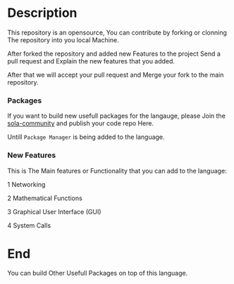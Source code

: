 # Description

This repository is an opensource, You can contribute by forking
or clonning The repository into you local Machine.

After forked the repository and added new Features to the project Send a pull request
and Explain the new features that you added.

After that we will accept your pull request and Merge your fork to the main repository.

### Packages

If you want to build new usefull packages for the langauge, 
please Join the [sola-community](https://github.com/sola-community) and  publish your code repo Here.

Untill `Package Manager` is being added to the language.



### New Features

This is The Main features or Functionality that you can add to the language:

1 Networking 

2 Mathematical Functions 

3 Graphical User Interface (GUI) 

4 System Calls



# End

You can build Other Usefull Packages on top of this language.

